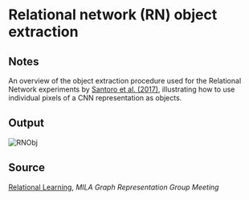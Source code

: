 # Relational network (RN) object extraction

## Notes

An overview of the object extraction procedure used for the Relational Network experiments by [Santoro et al. (2017)](https://arxiv.org/abs/1706.01427), illustrating how to use individual pixels of a CNN representation as objects.

## Output

![RNObj](https://www.dropbox.com/s/ud2gav6rzezq4ts/rn_object_extraction.png?raw=1)

## Source

[Relational Learning](http://www.cl.cam.ac.uk/~pv273/slides/MILA-RN.pdf), *MILA Graph Representation Group Meeting*
